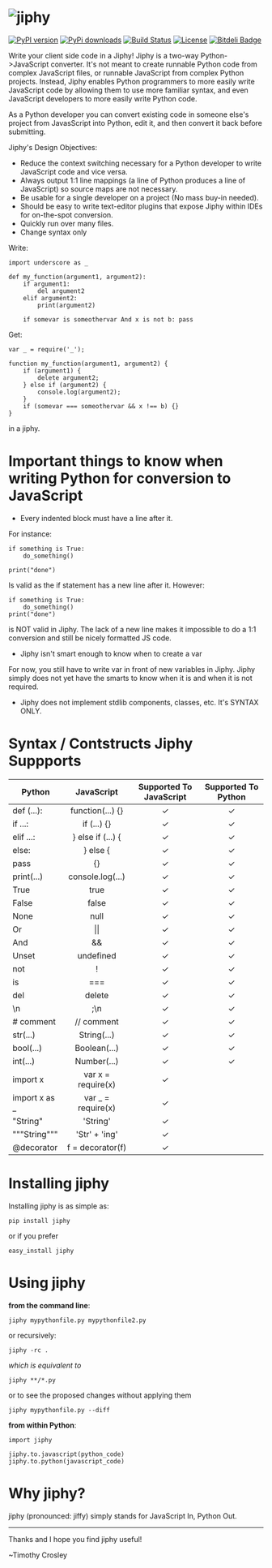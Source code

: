 ![jiphy](https://raw.github.com/timothycrosley/jiphy/master/logo.png)
=====

[![PyPI version](https://badge.fury.io/py/jiphy.png)](http://badge.fury.io/py/jiphy)
[![PyPi downloads](https://pypip.in/d/jiphy/badge.png)](https://crate.io/packages/jiphy/)
[![Build Status](https://travis-ci.org/timothycrosley/jiphy.png?branch=master)](https://travis-ci.org/timothycrosley/jiphy)
[![License](https://img.shields.io/github/license/mashape/apistatus.svg)](https://pypi.python.org/pypi/jiphy/)
[![Bitdeli Badge](https://d2weczhvl823v0.cloudfront.net/timothycrosley/jiphy/trend.png)](https://bitdeli.com/free "Bitdeli Badge")

Write your client side code in a Jiphy! Jiphy is a two-way Python->JavaScript converter. It's not meant to create
runnable Python code from complex JavaScript files, or runnable JavaScript from complex Python projects. Instead,
Jiphy enables Python programmers to more easily write JavaScript code by allowing them to use more familiar syntax,
and even JavaScript developers to more easily write Python code.

As a Python developer you can convert existing code in someone else's project from JavasScript into Python, edit it,
and then convert it back before submitting.

Jiphy's Design Objectives:

- Reduce the context switching necessary for a Python developer to write JavaScript code and vice versa.
- Always output 1:1 line mappings (a line of Python produces a line of JavaScript) so source maps are not necessary.
- Be usable for a single developer on a project (No mass buy-in needed).
- Should be easy to write text-editor plugins that expose Jiphy within IDEs for on-the-spot conversion.
- Quickly run over many files.
- Change syntax only

Write:

    import underscore as _

    def my_function(argument1, argument2):
        if argument1:
            del argument2
        elif argument2:
            print(argument2)

        if somevar is someothervar And x is not b: pass


Get:

    var _ = require('_');

    function my_function(argument1, argument2) {
        if (argument1) {
            delete argument2;
        } else if (argument2) {
            console.log(argument2);
        }
        if (somevar === someothervar && x !== b) {}
    }

in a jiphy.


Important things to know when writing Python for conversion to JavaScript
===================

- Every indented block must have a line after it.

For instance:

    if something is True:
        do_something()

    print("done")

Is valid as the if statement has a new line after it. However:

    if something is True:
        do_something()
    print("done")

is NOT valid in Jiphy. The lack of a new line makes it impossible to do a 1:1 conversion and still be nicely formatted JS code.

- Jiphy isn't smart enough to know when to create a var

For now, you still have to write var in front of new variables in Jiphy. Jiphy simply does not yet have the smarts to know when it is and when it is not required.

- Jiphy does not implement stdlib components, classes, etc. It's SYNTAX ONLY.


Syntax / Contstructs Jiphy Suppports
===================
| Python        | JavaScript        | Supported To JavaScript | Supported To Python |
| ------------- |:-----------------:|:-----------------------:|:-------------------:|
| def (...):    | function(...) {}  |  ✓                      |  ✓                  |
| if ...:       | if (...) {}       |  ✓                      |  ✓                  |
| elif ...:     | } else if (...) { |  ✓                      |  ✓                  |
| else:         | } else {          |  ✓                      |  ✓                  |
| pass          | {}                |  ✓                      |  ✓                  |
| print(...)    | console.log(...)  |  ✓                      |  ✓                  |
| True          | true              |  ✓                      |  ✓                  |
| False         | false             |  ✓                      |  ✓                  |
| None          | null              |  ✓                      |  ✓                  |
| Or            | &#124;&#124;                | ✓                        |  ✓                  |
| And           | &&                |  ✓                      |  ✓                  |
| Unset         | undefined         |  ✓                      |  ✓                  |
| not           | !                 |  ✓                      |  ✓                  |
| is            | ===               |  ✓                      |  ✓                  |
| del           | delete            |  ✓                      |  ✓                  |
| \n            | ;\n               |  ✓                      |  ✓                  |
| # comment     | // comment        |  ✓                      |  ✓                  |
| str(...)      | String(...)       |  ✓                      |  ✓                  |
| bool(...)     | Boolean(...)      |  ✓                      |  ✓                  |
| int(...)      | Number(...)       |  ✓                      |  ✓                  |
| import x      | var x = require(x)|  ✓                      |                     |
| import x as _ | var _ = require(x)|  ✓                      |                     |
| "String"      | 'String'          |  ✓                      |                     |
| """String"""  | 'Str' + 'ing'     |  ✓                      |                     |
| @decorator    | f = decorator(f)  |  ✓                      |                     |

Installing jiphy
===================

Installing jiphy is as simple as:

    pip install jiphy

or if you prefer

    easy_install jiphy

Using jiphy
===================
**from the command line**:

    jiphy mypythonfile.py mypythonfile2.py

or recursively:

    jiphy -rc .

 *which is equivalent to*

    jiphy **/*.py

or to see the proposed changes without applying them

    jiphy mypythonfile.py --diff

**from within Python**:

    import jiphy

    jiphy.to.javascript(python_code)
    jiphy.to.python(javascript_code)


Why jiphy?
======================

jiphy (pronounced: jiffy) simply stands for JavaScript In, Python Out.

--------------------------------------------

Thanks and I hope you find jiphy useful!

~Timothy Crosley
